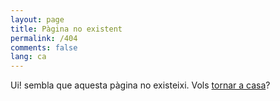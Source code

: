 ```yaml
---
layout: page
title: Pàgina no existent
permalink: /404
comments: false
lang: ca
---
```


Ui! sembla que aquesta pàgina no existeixi. Vols <a class="btn btn-primary btn-lg" href="{{site.baseurl}}/">tornar a casa</a>?
